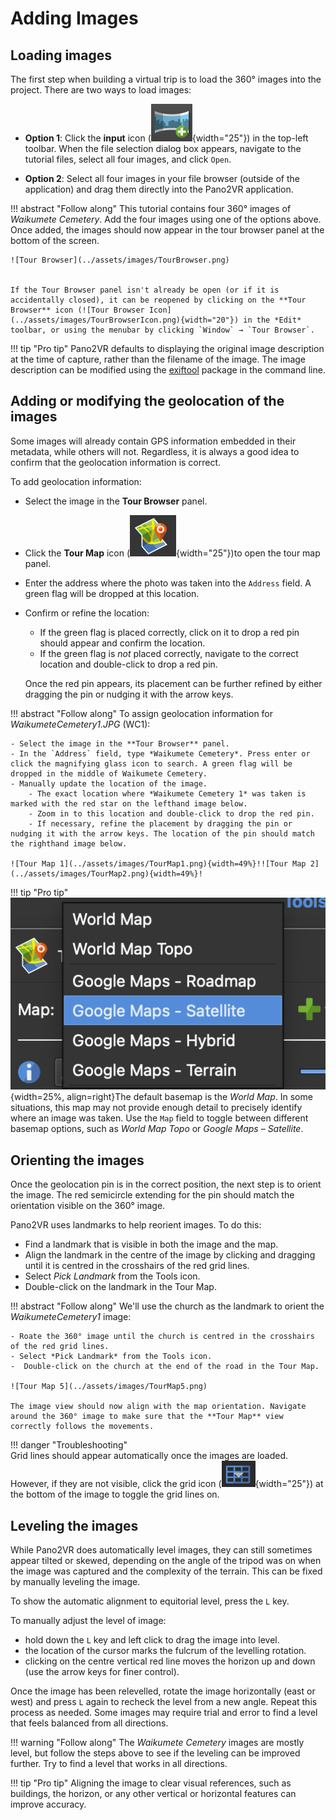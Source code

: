 # Adding Images

## Loading images

The first step when building a virtual trip is to load the 360° images into the project. There are two ways to load images:

- **Option 1**: Click the **input** icon (![Input Icon](../assets/images/InputIcon.png){width="25"}) in the top-left toolbar. When the file selection dialog box appears, navigate to the tutorial files, select all four images, and click `Open`.

- **Option 2**: Select all four images in your file browser (outside of the application) and drag them directly into the Pano2VR application.

!!! abstract "Follow along"
    This tutorial contains four 360° images of *Waikumete Cemetery*. Add the four images using one of the options above. Once added, the images should now appear in the tour browser panel at the bottom of the screen.
    
    ![Tour Browser](../assets/images/TourBrowser.png)

   
    If the Tour Browser panel isn't already be open (or if it is accidentally closed), it can be reopened by clicking on the **Tour Browser** icon (![Tour Browser Icon](../assets/images/TourBrowserIcon.png){width="20"}) in the *Edit* toolbar, or using the menubar by clicking `Window` → `Tour Browser`.

!!! tip "Pro tip"
    Pano2VR defaults to displaying the original image description at the time of capture, rather than the filename of the image. The image description can be modified using the [exiftool](https://exiftool.org/) package in the command line.

## Adding or modifying the geolocation of the images

Some images will already contain GPS information embedded in their metadata, while others will not. Regardless, it is always a good idea to confirm that the geolocation information is correct. 

To add geolocation information:

- Select the image in the **Tour Browser** panel.

- Click the **Tour Map** icon (![Tour Map Icon](../assets/images/TourMapIcon.png){width="25"})to open the tour map panel.

- Enter the address where the photo was taken into the `Address` field. A green flag will be dropped at this location.

- Confirm or refine the location:
    - If the green flag is placed correctly, click on it to drop a red pin should appear and confirm the location.
    - If the green flag is *not* placed correctly, navigate to the correct location and double-click to drop a red pin. 
    
    Once the red pin appears, its placement can be further refined by either dragging the pin or nudging it with the arrow keys. 

!!! abstract "Follow along"
    To assign geolocation information for *WaikumeteCemetery1.JPG* (WC1):

    - Select the image in the **Tour Browser** panel.
    - In the `Address` field, type *Waikumete Cemetery*. Press enter or click the magnifying glass icon to search. A green flag will be dropped in the middle of Waikumete Cemetery. 
    - Manually update the location of the image. 
        - The exact location where *Waikumete Cemetery 1* was taken is marked with the red star on the lefthand image below. 
        - Zoom in to this location and double-click to drop the red pin. 
        - If necessary, refine the placement by dragging the pin or nudging it with the arrow keys. The location of the pin should match the righthand image below.

    ![Tour Map 1](../assets/images/TourMap1.png){width=49%}!![Tour Map 2](../assets/images/TourMap2.png){width=49%}!


!!! tip "Pro tip"
    ![Map Field](../assets/images/MapField.png){width=25%, align=right}The default basemap is the *World Map*. In some situations, this map may not provide enough detail to precisely identify where an image was taken. Use the `Map` field to toggle between different basemap options, such as *World Map Topo* or *Google Maps – Satellite*.

    

## Orienting the images

Once the geolocation pin is in the correct position, the next step is to orient the image. The red semicircle extending for the pin should match the orientation visible on the 360° image. 

Pano2VR uses landmarks to help reorient images. To do this:

- Find a landmark that is visible in both the image and the map.
- Align the landmark in the centre of the image by clicking and dragging until it is centred in the crosshairs of the red grid lines.
- Select *Pick Landmark* from the Tools icon.
- Double-click on the landmark in the Tour Map.

!!! abstract "Follow along"
    We'll use the church as the landmark to orient the *WaikumeteCemetery1* image:

    - Roate the 360° image until the church is centred in the crosshairs of the red grid lines.
    - Select *Pick Landmark* from the Tools icon.
    -  Double-click on the church at the end of the road in the Tour Map.

    ![Tour Map 5](../assets/images/TourMap5.png)

    The image view should now align with the map orientation. Navigate around the 360° image to make sure that the **Tour Map** view correctly follows the movements.

!!! danger "Troubleshooting"    
    Grid lines should appear automatically once the images are loaded. However, if they are not visible, click the grid icon (![Grid Icon](../assets/images/GridIcon.png){width="25"}) at the bottom of the image to toggle the grid lines on.
    
## Leveling the images

While Pano2VR does automatically level images, they can still sometimes appear tilted or skewed, depending on the angle of the tripod was on when the image was captured and the complexity of the terrain. This can be fixed by manually leveling the image.

To show the automatic alignment to equitorial level, press the `L` key.

To manually adjust the level of image:
- hold down the `L` key and left click to drag the image into level.
- the location of the cursor marks the fulcrum of the levelling rotation. 
- clicking on the centre vertical red line moves the horizon up and down (use the arrow keys for finer control).

Once the image has been relevelled, rotate the image horizontally (east or west) and press `L` again to recheck the level from a new angle. Repeat this process as needed. Some images may require trial and error to find a level that feels balanced from all directions.

!!! warning "Follow along"
    The *Waikumete Cemetery* images are mostly level, but follow the steps above to see if the leveling can be improved further. Try to find a level that works in all directions.

!!! tip "Pro tip"
    Aligning the image to clear visual references, such as buildings, the horizon, or any other vertical or horizontal features can improve accuracy.